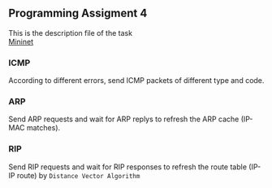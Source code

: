## Programming Assigment 4
This is the description file of the task <br>
[Mininet](https://github.com/louisja1/ComputerNetworkingAssignments/blob/master/Assignment%232/Mininet-P3.pdf) <br>
### ICMP
According to different errors, send ICMP packets of different type and code.
### ARP
Send ARP requests and wait for ARP replys to refresh the ARP cache (IP-MAC matches).
### RIP
Send RIP requests and wait for RIP responses to refresh the route table (IP-IP route) by `Distance Vector Algorithm`
